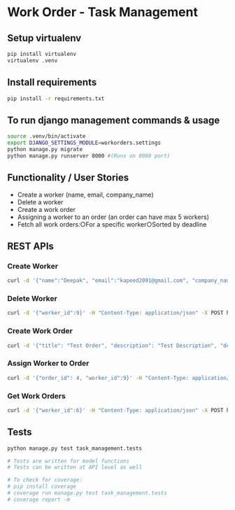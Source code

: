 # Work Order - Task Management


## Setup virtualenv

```bash
pip install virtualenv
virtualenv .venv
```

## Install requirements

```bash
pip install -r requirements.txt
```

## To run django management commands & usage

```bash
source .venv/bin/activate
export DJANGO_SETTINGS_MODULE=workorders.settings
python manage.py migrate
python manage.py runserver 8000 #(Runs on 8000 port)
```

## Functionality / User Stories

* Create a worker (name, email, company_name)
* Delete a worker
* Create a work order
* Assigning a worker to an order (an order can have max 5 workers)
* Fetch all work orders:○For a specific worker○Sorted by deadline

## REST APIs

### Create Worker

```bash
curl -d '{"name":"Deepak", "email":"kapeed2091@gmail.com", "company_name": "iB"}' -H "Content-Type: application/json" -X POST http://127.0.0.1:8000/task-management/create-worker/
```

### Delete Worker

```bash
curl -d '{"worker_id":9}' -H "Content-Type: application/json" -X POST http://127.0.0.1:8000/task-management/delete-worker/
```

### Create Work Order

```bash
curl -d '{"title": "Test Order", "description": "Test Description", "deadline": "2019-12-31"}' -H "Content-Type: application/json" -X POST http://127.0.0.1:8000/task-management/create-work-order/
```

### Assign Worker to Order

```bash
curl -d '{"order_id": 4, "worker_id":9}' -H "Content-Type: application/json" -X POST http://127.0.0.1:8000/task-management/assign-worker/
```

### Get Work Orders

```bash
curl -d '{"worker_id":6}' -H "Content-Type: application/json" -X POST http://127.0.0.1:8000/task-management/get-work-orders/
```

## Tests

```bash
python manage.py test task_management.tests

# Tests are written for model functions
# Tests can be written at API level as well

# To check for coverage:
# pip install coverage
# coverage run manage.py test task_management.tests
# coverage report -m
```
